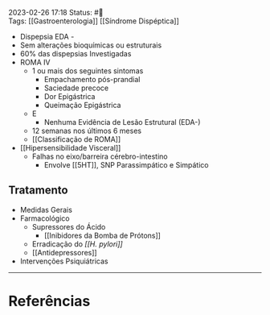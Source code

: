 2023-02-26 17:18
Status: #🌱   
Tags: [[Gastroenterologia]] [[Síndrome Dispéptica]] 
<br/>
- Dispepsia EDA - 
- Sem alterações bioquímicas ou estruturais
- 60% das dispepsias Investigadas
- ROMA IV
	- 1 ou mais dos seguintes sintomas
		- Empachamento pós-prandial
		- Saciedade precoce
		- Dor Epigástrica
		- Queimação Epigástrica
	- E
		- Nenhuma Evidência de Lesão Estrutural (EDA-)
	- 12 semanas nos últimos 6 meses
	- [[Classificação de ROMA]]
- [[Hipersensibilidade Visceral]]
	- Falhas no eixo/barreira cérebro-intestino
		- Envolve [[5HT]], SNP Parassimpático e Simpático
## Tratamento
- Medidas Gerais
- Farmacológico
	- Supressores do Ácido
		- [[Inibidores da Bomba de Prótons]]
	- Erradicação do _[[H. pylori]]_
	- [[Antidepressores]]
- Intervenções Psiquiátricas
____
# Referências

